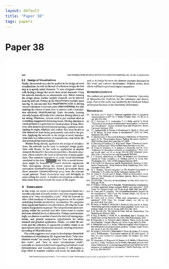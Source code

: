 ```yaml
---
layout: default
title: "Paper 38"
tags: papers
---
```


# Paper 38

<img src="/assets/scans/38.png" alt="Page with chartjunk removed" width="800"/>
